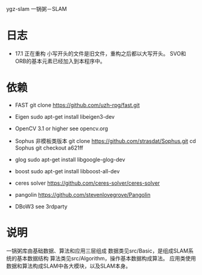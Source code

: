 ygz-slam  一锅粥－SLAM

# 日志
- 17.1 正在重构
小写开头的文件是旧文件，重构之后都以大写开头。
SVO和ORB的基本元素已经加入到本程序中。

# 依赖
- FAST
git clone https://github.com/uzh-rpg/fast.git

- Eigen
sudo apt-get install libeigen3-dev

- OpenCV 3.1 or higher 
see opencv.org

- Sophus 非模板类版本
git clone https://github.com/strasdat/Sophus.git
cd Sophus
git checkout a621ff

- glog 
sudo apt-get install libgoogle-glog-dev

- boost
sudo apt-get install libboost-all-dev

- ceres solver
https://github.com/ceres-solver/ceres-solver

- pangolin 
https://github.com/stevenlovegrove/Pangolin

- DBoW3
see 3rdparty

# 说明
一锅粥库由基础数据、算法和应用三层组成
数据类见src/Basic，是组成SLAM系统的基本数据结构
算法类见src/Algorithm，操作基本数据构成算法。
应用类使用数据和算法构成SLAM中各大模块，以及SLAM本身。
